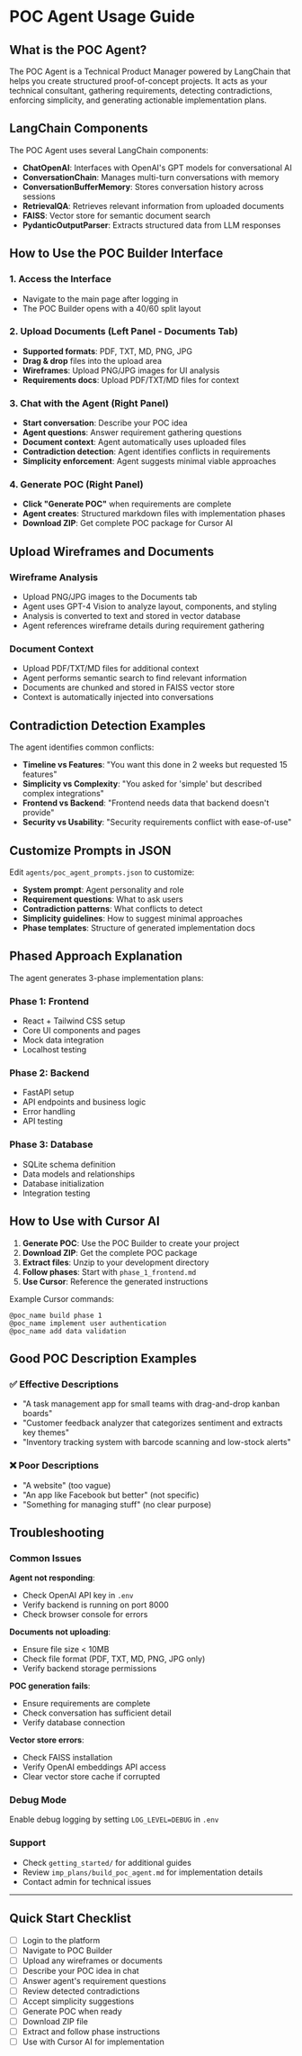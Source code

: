 # POC Agent Usage Guide

## What is the POC Agent?

The POC Agent is a Technical Product Manager powered by LangChain that helps you create structured proof-of-concept projects. It acts as your technical consultant, gathering requirements, detecting contradictions, enforcing simplicity, and generating actionable implementation plans.

## LangChain Components

The POC Agent uses several LangChain components:

- **ChatOpenAI**: Interfaces with OpenAI's GPT models for conversational AI
- **ConversationChain**: Manages multi-turn conversations with memory
- **ConversationBufferMemory**: Stores conversation history across sessions
- **RetrievalQA**: Retrieves relevant information from uploaded documents
- **FAISS**: Vector store for semantic document search
- **PydanticOutputParser**: Extracts structured data from LLM responses

## How to Use the POC Builder Interface

### 1. Access the Interface
- Navigate to the main page after logging in
- The POC Builder opens with a 40/60 split layout

### 2. Upload Documents (Left Panel - Documents Tab)
- **Supported formats**: PDF, TXT, MD, PNG, JPG
- **Drag & drop** files into the upload area
- **Wireframes**: Upload PNG/JPG images for UI analysis
- **Requirements docs**: Upload PDF/TXT/MD files for context

### 3. Chat with the Agent (Right Panel)
- **Start conversation**: Describe your POC idea
- **Agent questions**: Answer requirement gathering questions
- **Document context**: Agent automatically uses uploaded files
- **Contradiction detection**: Agent identifies conflicts in requirements
- **Simplicity enforcement**: Agent suggests minimal viable approaches

### 4. Generate POC (Right Panel)
- **Click "Generate POC"** when requirements are complete
- **Agent creates**: Structured markdown files with implementation phases
- **Download ZIP**: Get complete POC package for Cursor AI

## Upload Wireframes and Documents

### Wireframe Analysis
- Upload PNG/JPG images to the Documents tab
- Agent uses GPT-4 Vision to analyze layout, components, and styling
- Analysis is converted to text and stored in vector database
- Agent references wireframe details during requirement gathering

### Document Context
- Upload PDF/TXT/MD files for additional context
- Agent performs semantic search to find relevant information
- Documents are chunked and stored in FAISS vector store
- Context is automatically injected into conversations

## Contradiction Detection Examples

The agent identifies common conflicts:

- **Timeline vs Features**: "You want this done in 2 weeks but requested 15 features"
- **Simplicity vs Complexity**: "You asked for 'simple' but described complex integrations"
- **Frontend vs Backend**: "Frontend needs data that backend doesn't provide"
- **Security vs Usability**: "Security requirements conflict with ease-of-use"

## Customize Prompts in JSON

Edit `agents/poc_agent_prompts.json` to customize:

- **System prompt**: Agent personality and role
- **Requirement questions**: What to ask users
- **Contradiction patterns**: What conflicts to detect
- **Simplicity guidelines**: How to suggest minimal approaches
- **Phase templates**: Structure of generated implementation docs

## Phased Approach Explanation

The agent generates 3-phase implementation plans:

### Phase 1: Frontend
- React + Tailwind CSS setup
- Core UI components and pages
- Mock data integration
- Localhost testing

### Phase 2: Backend
- FastAPI setup
- API endpoints and business logic
- Error handling
- API testing

### Phase 3: Database
- SQLite schema definition
- Data models and relationships
- Database initialization
- Integration testing

## How to Use with Cursor AI

1. **Generate POC**: Use the POC Builder to create your project
2. **Download ZIP**: Get the complete POC package
3. **Extract files**: Unzip to your development directory
4. **Follow phases**: Start with `phase_1_frontend.md`
5. **Use Cursor**: Reference the generated instructions

Example Cursor commands:
```
@poc_name build phase 1
@poc_name implement user authentication
@poc_name add data validation
```

## Good POC Description Examples

### ✅ Effective Descriptions
- "A task management app for small teams with drag-and-drop kanban boards"
- "Customer feedback analyzer that categorizes sentiment and extracts key themes"
- "Inventory tracking system with barcode scanning and low-stock alerts"

### ❌ Poor Descriptions
- "A website" (too vague)
- "An app like Facebook but better" (not specific)
- "Something for managing stuff" (no clear purpose)

## Troubleshooting

### Common Issues

**Agent not responding**:
- Check OpenAI API key in `.env`
- Verify backend is running on port 8000
- Check browser console for errors

**Documents not uploading**:
- Ensure file size < 10MB
- Check file format (PDF, TXT, MD, PNG, JPG only)
- Verify backend storage permissions

**POC generation fails**:
- Ensure requirements are complete
- Check conversation has sufficient detail
- Verify database connection

**Vector store errors**:
- Check FAISS installation
- Verify OpenAI embeddings API access
- Clear vector store cache if corrupted

### Debug Mode
Enable debug logging by setting `LOG_LEVEL=DEBUG` in `.env`

### Support
- Check `getting_started/` for additional guides
- Review `imp_plans/build_poc_agent.md` for implementation details
- Contact admin for technical issues

---

## Quick Start Checklist

- [ ] Login to the platform
- [ ] Navigate to POC Builder
- [ ] Upload any wireframes or documents
- [ ] Describe your POC idea in chat
- [ ] Answer agent's requirement questions
- [ ] Review detected contradictions
- [ ] Accept simplicity suggestions
- [ ] Generate POC when ready
- [ ] Download ZIP file
- [ ] Extract and follow phase instructions
- [ ] Use with Cursor AI for implementation
